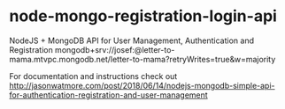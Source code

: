 # node-mongo-registration-login-api

NodeJS + MongoDB API for User Management, Authentication and Registration
mongodb+srv://josef:<password>@letter-to-mama.mtvpc.mongodb.net/letter-to-mama?retryWrites=true&w=majority

For documentation and instructions check out http://jasonwatmore.com/post/2018/06/14/nodejs-mongodb-simple-api-for-authentication-registration-and-user-management
